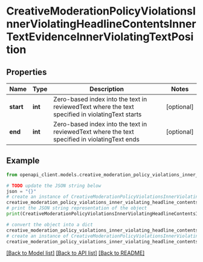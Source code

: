 # CreativeModerationPolicyViolationsInnerViolatingHeadlineContentsInnerTextEvidenceInnerViolatingTextPosition


## Properties

Name | Type | Description | Notes
------------ | ------------- | ------------- | -------------
**start** | **int** | Zero-based index into the text in reviewedText where the text specified in violatingText starts | [optional] 
**end** | **int** | Zero-based index into the text in reviewedText where the text specified in violatingText ends | [optional] 

## Example

```python
from openapi_client.models.creative_moderation_policy_violations_inner_violating_headline_contents_inner_text_evidence_inner_violating_text_position import CreativeModerationPolicyViolationsInnerViolatingHeadlineContentsInnerTextEvidenceInnerViolatingTextPosition

# TODO update the JSON string below
json = "{}"
# create an instance of CreativeModerationPolicyViolationsInnerViolatingHeadlineContentsInnerTextEvidenceInnerViolatingTextPosition from a JSON string
creative_moderation_policy_violations_inner_violating_headline_contents_inner_text_evidence_inner_violating_text_position_instance = CreativeModerationPolicyViolationsInnerViolatingHeadlineContentsInnerTextEvidenceInnerViolatingTextPosition.from_json(json)
# print the JSON string representation of the object
print(CreativeModerationPolicyViolationsInnerViolatingHeadlineContentsInnerTextEvidenceInnerViolatingTextPosition.to_json())

# convert the object into a dict
creative_moderation_policy_violations_inner_violating_headline_contents_inner_text_evidence_inner_violating_text_position_dict = creative_moderation_policy_violations_inner_violating_headline_contents_inner_text_evidence_inner_violating_text_position_instance.to_dict()
# create an instance of CreativeModerationPolicyViolationsInnerViolatingHeadlineContentsInnerTextEvidenceInnerViolatingTextPosition from a dict
creative_moderation_policy_violations_inner_violating_headline_contents_inner_text_evidence_inner_violating_text_position_from_dict = CreativeModerationPolicyViolationsInnerViolatingHeadlineContentsInnerTextEvidenceInnerViolatingTextPosition.from_dict(creative_moderation_policy_violations_inner_violating_headline_contents_inner_text_evidence_inner_violating_text_position_dict)
```
[[Back to Model list]](../README.md#documentation-for-models) [[Back to API list]](../README.md#documentation-for-api-endpoints) [[Back to README]](../README.md)


